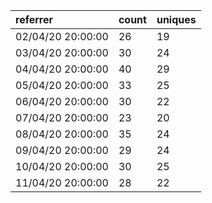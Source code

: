 | referrer          | count | uniques |
| :---------------- | :---- | :------ |
| 02/04/20 20:00:00 | 26    | 19      |
| 03/04/20 20:00:00 | 30    | 24      |
| 04/04/20 20:00:00 | 40    | 29      |
| 05/04/20 20:00:00 | 33    | 25      |
| 06/04/20 20:00:00 | 30    | 22      |
| 07/04/20 20:00:00 | 23    | 20      |
| 08/04/20 20:00:00 | 35    | 24      |
| 09/04/20 20:00:00 | 29    | 24      |
| 10/04/20 20:00:00 | 30    | 25      |
| 11/04/20 20:00:00 | 28    | 22      |